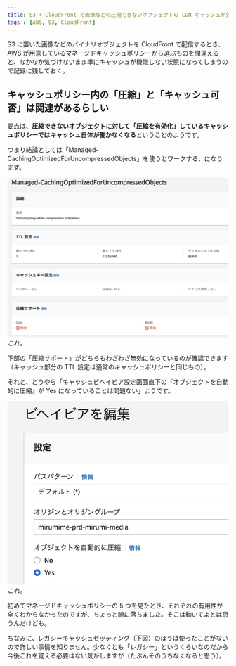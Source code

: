 ```yaml
---
title: S3 + CloudFront で画像などの圧縮できないオブジェクトの CDN キャッシュが効かないとき
tags : [AWS, S3, CloudFront]
---
```


S3 に置いた画像などのバイナリオブジェクトを CloudFront で配信するとき、AWS が用意しているマネージドキャッシュポリシーから選ぶものを間違えると、なかなか気づけないまま単にキャッシュが機能しない状態になってしまうので記録に残しておく。

## キャッシュポリシー内の「圧縮」と「キャッシュ可否」は関連があるらしい

要点は、<strong>圧縮できないオブジェクトに対して「圧縮を有効化」しているキャッシュポリシーではキャッシュ自体が働かなくなる</strong>ということのようです。

つまり結論としては「Managed-CachingOptimizedForUncompressedObjects」を使うとワークする、になります。

![cloudfront-cache-policy-config](../images/cloudfront-cache-policy-config.png)
*これ。*

下部の「圧縮サポート」がどちらもわざわざ無効になっているのが確認できます（キャッシュ部分の TTL 設定は通常のキャッシュポリシーと同じもの）。

それと、どうやら「キャッシュビヘイビア設定画面直下の『オブジェクトを自動的に圧縮』が Yes になっていることは問題ない」ようです。

![cloudfront-cache-behavior-config](../images/cloudfront-cache-behavior-config.png)
*これ。*

初めてマネージドキャッシュポリシーの 5 つを見たとき、それぞれの有用性が全くわからなかったのですが、ちょっと腑に落ちました。そこは動いてよとは思うんだけども。

ちなみに、レガシーキャッシュセッティング（下図）のほうは使ったことがないので詳しい事情を知りません。少なくとも「レガシー」というくらいなのだから今後これを覚える必要はない気がしますが（たぶんそのうちなくなると思う）。
